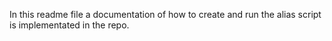 In this readme file a documentation of how to create and run the alias script is implementated in the repo.
